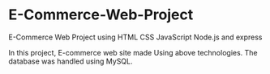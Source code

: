 # E-Commerce-Web-Project
E-Commerce Web Project using HTML CSS JavaScript Node.js and express

In this project, E-commerce web site made Using above technologies. The database was handled using MySQL.
